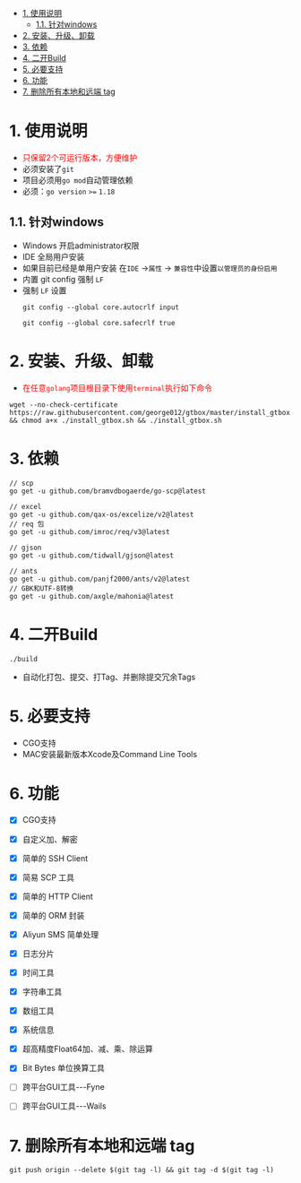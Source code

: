 <!-- TOC -->

- [1. 使用说明](#1-使用说明)
    - [1.1. 针对windows](#11-针对windows)
- [2. 安装、升级、卸载](#2-安装升级卸载)
- [3. 依赖](#3-依赖)
- [4. 二开Build](#4-二开build)
- [5. 必要支持](#5-必要支持)
- [6. 功能](#6-功能)
- [7. 删除所有本地和远端 tag](#7-删除所有本地和远端-tag)

<!-- /TOC -->

# 1. 使用说明
* <font color=red>只保留2个可运行版本，方便维护</font>
* 必须安装了`git`
* 项目必须用`go mod`自动管理依赖
* 必须：`go version` `>=` `1.18`

## 1.1. 针对windows
* Windows 开启administrator权限
* IDE 全局用户安装
* 如果目前已经是单用户安装 在`IDE` →`属性` → `兼容性`中设置`以管理员的身份启用`
* 内置 git config 强制 `LF`
* 强制 `LF` 设置
    ```
    git config --global core.autocrlf input
    
    git config --global core.safecrlf true
    ```

# 2. 安装、升级、卸载
* <font color=red>在任意`golang`项目根目录下使用`terminal`执行如下命令</font>
```
wget --no-check-certificate https://raw.githubusercontent.com/george012/gtbox/master/install_gtbox.sh && chmod a+x ./install_gtbox.sh && ./install_gtbox.sh
```

# 3. 依赖
```
// scp
go get -u github.com/bramvdbogaerde/go-scp@latest

// excel
go get -u github.com/qax-os/excelize/v2@latest
// req 包
go get -u github.com/imroc/req/v3@latest

// gjson
go get -u github.com/tidwall/gjson@latest

// ants
go get -u github.com/panjf2000/ants/v2@latest
// GBK和UTF-8转换
go get -u github.com/axgle/mahonia@latest
```

# 4. 二开Build
```
./build 
```
*   自动化打包、提交、打Tag、并删除提交冗余Tags

# 5. 必要支持
*   CGO支持
*   MAC安装最新版本Xcode及Command Line Tools


# 6. 功能
- [x] CGO支持
- [x] 自定义加、解密
- [x] 简单的 SSH Client
- [x] 简易 SCP 工具
- [x] 简单的 HTTP Client
- [x] 简单的 ORM 封装
- [x] Aliyun SMS 简单处理
- [x] 日志分片
- [x] 时间工具
- [x] 字符串工具
- [x] 数组工具
- [x] 系统信息
- [x] 超高精度Float64加、减、乘、除运算
- [x] Bit  Bytes 单位换算工具
- [ ] 跨平台GUI工具---Fyne
- [ ] 跨平台GUI工具---Wails


# 7. 删除所有本地和远端 tag
```
git push origin --delete $(git tag -l) && git tag -d $(git tag -l)
```